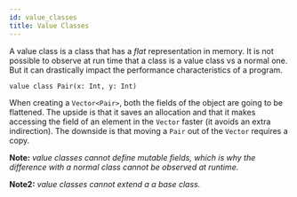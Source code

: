 ```yaml
---
id: value_classes
title: Value Classes
---
```


A value class is a class that has a *flat* representation in memory. It is not possible to observe at run time that a class is a value class vs a normal one. But it can drastically impact the performance characteristics of a program.

```
value class Pair(x: Int, y: Int)
```

When creating a `Vector<Pair>`, both the fields of the object are going to be flattened. The upside is that it saves an allocation and that it makes accessing the field of an element in the `Vector` faster (it avoids an extra indirection). The downside is that moving a `Pair` out of the `Vector` requires a copy.

**Note:** *value classes cannot define mutable fields, which is why the difference with a normal class cannot be observed at runtime.*

**Note2:** *value classes cannot extend a a base class.*
